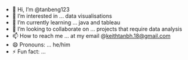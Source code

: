 - 👋 Hi, I’m @tanbeng123
- 👀 I’m interested in ... data visualisations
- 🌱 I’m currently learning ... java and tableau
- 💞️ I’m looking to collaborate on ... projects that require data analysis
- 📫 How to reach me ... at my email @keithtanbh.18@gmail.com    
- 😄 Pronouns: ... he/him
- ⚡ Fun fact: ... 

<!---
tanbeng123/tanbeng123 is a ✨ special ✨ repository because its `README.md` (this file) appears on your GitHub profile.
You can click the Preview link to take a look at your changes.
--->
